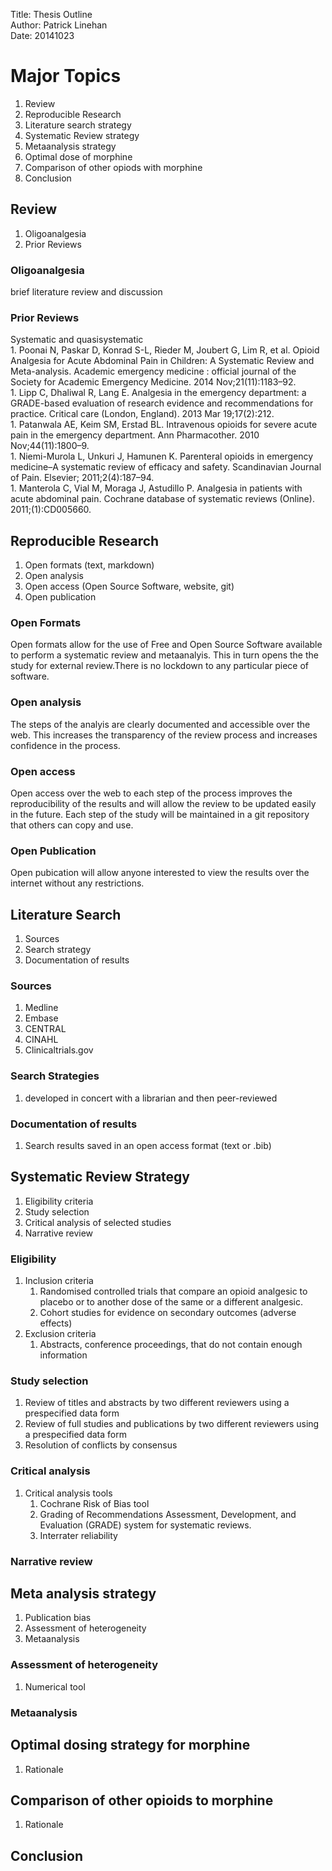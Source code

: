 Title:	Thesis Outline  
Author:	Patrick Linehan  
Date:	20141023  

# Major Topics #  

1. Review
1. Reproducible Research
1. Literature search strategy
1. Systematic Review strategy
1. Metaanalysis strategy
1. Optimal dose of morphine
1. Comparison of other opiods with morphine
1. Conclusion

## Review ##
1. Oligoanalgesia  
1. Prior Reviews  

### Oligoanalgesia ###  
brief literature review and discussion  

### Prior Reviews ###
Systematic and quasisystematic  
	1.	Poonai N, Paskar D, Konrad S-L, Rieder M, Joubert G, Lim R, et al. Opioid Analgesia for Acute Abdominal Pain in Children: A Systematic Review and Meta-analysis. Academic emergency medicine : official journal of the Society for Academic Emergency Medicine. 2014 Nov;21(11):1183–92.  
	1.	Lipp C, Dhaliwal R, Lang E. Analgesia in the emergency department: a GRADE-based evaluation of research evidence and recommendations for practice. Critical care (London, England). 2013 Mar 19;17(2):212.  
	1.	Patanwala AE, Keim SM, Erstad BL. Intravenous opioids for severe acute pain in the emergency department. Ann Pharmacother. 2010 Nov;44(11):1800–9.  
	1.	Niemi-Murola L, Unkuri J, Hamunen K. Parenteral opioids in emergency medicine–A systematic review of efficacy and safety. Scandinavian Journal of Pain. Elsevier; 2011;2(4):187–94.  
	1.	Manterola C, Vial M, Moraga J, Astudillo P. Analgesia in patients with acute abdominal pain. Cochrane database of systematic reviews (Online). 2011;(1):CD005660.  

## Reproducible Research ##
1. Open formats (text, markdown)
1. Open analysis
1. Open access (Open Source Software, website, git)
1. Open publication

### Open Formats ###
Open formats allow for the use of Free and Open Source Software available to perform a systematic review and metaanalyis. This in turn opens the the study for external review.There is no lockdown to any particular piece of software. 

### Open analysis ###
The steps of the analyis are clearly documented and accessible over the web. This increases the transparency of the review process and increases confidence in the process.

### Open access ###
Open access over the web to each step of the process improves the reproducibility of the results and will allow the review to be updated easily in the future. Each step of the study will be maintained in a git repository that others can copy and use.

### Open Publication
Open pubication will allow anyone interested to view the results over the internet without any restrictions.

## Literature Search ##  
1. Sources
2. Search strategy
3. Documentation of results

### Sources ###
1. Medline
1. Embase
1. CENTRAL
1. CINAHL
1. Clinicaltrials.gov

### Search Strategies ###
1. developed in concert with a librarian and then peer-reviewed

### Documentation of results ###
1. Search results saved in an open access format (text or .bib)

## Systematic Review Strategy
1. Eligibility criteria
1. Study selection
1. Critical analysis of selected studies
1. Narrative review

### Eligibility ###
1. Inclusion criteria  
	1. Randomised controlled trials that compare an opioid analgesic to placebo or to
	another dose of the same or a different analgesic.
	1. Cohort studies for evidence on secondary outcomes (adverse effects)
1. Exclusion criteria
	1. Abstracts, conference proceedings, that do not contain enough information

### Study selection ###
1. Review of titles and abstracts by two different reviewers using a prespecified data form
1. Review of full studies and publications by two different reviewers using a prespecified data form
1. Resolution of conflicts by consensus

### Critical analysis ###
1. Critical analysis tools
	1. Cochrane Risk of Bias tool
	1. Grading of Recommendations Assessment, Development, and Evaluation (GRADE) system for systematic reviews.
	1. Interrater reliability  

### Narrative review ###

## Meta analysis strategy ##
1. Publication bias
1. Assessment of heterogeneity
1. Metaanalysis

### Assessment of heterogeneity ###
1. Numerical tool

### Metaanalysis ###


## Optimal dosing strategy for morphine ###
1. Rationale

## Comparison of other opioids to morphine ###
1. Rationale

## Conclusion ##


